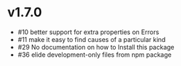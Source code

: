 # v1.7.0

* #10 better support for extra properties on Errors
* #11 make it easy to find causes of a particular kind
* #29 No documentation on how to Install this package
* #36 elide development-only files from npm package
